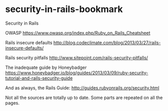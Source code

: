 security-in-rails-bookmark
==========================
Security in Rails

OWASP
https://www.owasp.org/index.php/Ruby_on_Rails_Cheatsheet

Rails insecure defaults
http://blog.codeclimate.com/blog/2013/03/27/rails-insecure-defaults/

Rails security pitfalls
http://www.sitepoint.com/rails-security-pitfalls/

The inadequate guide by Honeybadger
https://www.honeybadger.io/blog/guides/2013/03/09/ruby-security-tutorial-and-rails-security-guide

And as always, the Rails Guide:
http://guides.rubyonrails.org/security.html

Not all the sources are totally up to date.
Some parts are repeated on all the pages.
